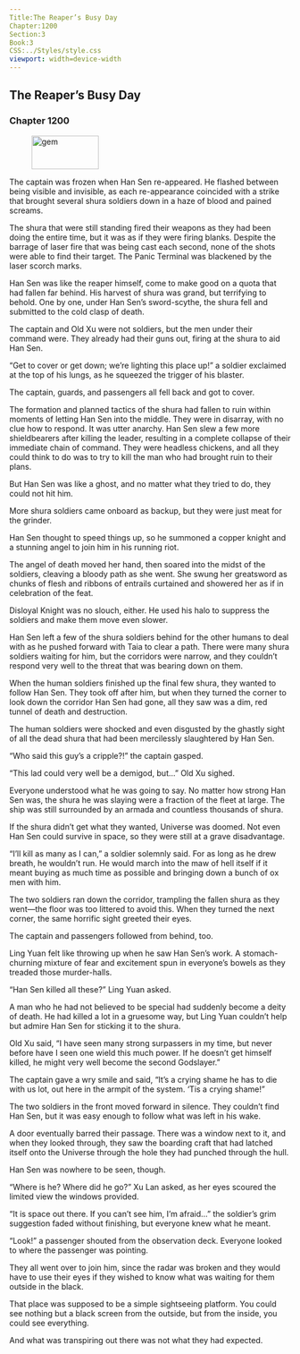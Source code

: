 ```yaml
---
Title:The Reaper’s Busy Day 
Chapter:1200 
Section:3 
Book:3 
CSS:../Styles/style.css 
viewport: width=device-width
---
```

  
## The Reaper’s Busy Day
### Chapter 1200
  
<figure>
	<img src="../Images/gem.gif" alt="gem" id="gem" width="120" height="60" />
</figure>
  

  
The captain was frozen when Han Sen re-appeared. He flashed between being visible and invisible, as each re-appearance coincided with a strike that brought several shura soldiers down in a haze of blood and pained screams.

The shura that were still standing fired their weapons as they had been doing the entire time, but it was as if they were firing blanks. Despite the barrage of laser fire that was being cast each second, none of the shots were able to find their target. The Panic Terminal was blackened by the laser scorch marks.

Han Sen was like the reaper himself, come to make good on a quota that had fallen far behind. His harvest of shura was grand, but terrifying to behold. One by one, under Han Sen’s sword-scythe, the shura fell and submitted to the cold clasp of death.

The captain and Old Xu were not soldiers, but the men under their command were. They already had their guns out, firing at the shura to aid Han Sen.

“Get to cover or get down; we’re lighting this place up!” a soldier exclaimed at the top of his lungs, as he squeezed the trigger of his blaster.

The captain, guards, and passengers all fell back and got to cover.

The formation and planned tactics of the shura had fallen to ruin within moments of letting Han Sen into the middle. They were in disarray, with no clue how to respond. It was utter anarchy. Han Sen slew a few more shieldbearers after killing the leader, resulting in a complete collapse of their immediate chain of command. They were headless chickens, and all they could think to do was to try to kill the man who had brought ruin to their plans.

But Han Sen was like a ghost, and no matter what they tried to do, they could not hit him.

More shura soldiers came onboard as backup, but they were just meat for the grinder.

Han Sen thought to speed things up, so he summoned a copper knight and a stunning angel to join him in his running riot.

The angel of death moved her hand, then soared into the midst of the soldiers, cleaving a bloody path as she went. She swung her greatsword as chunks of flesh and ribbons of entrails curtained and showered her as if in celebration of the feat.

Disloyal Knight was no slouch, either. He used his halo to suppress the soldiers and make them move even slower.

Han Sen left a few of the shura soldiers behind for the other humans to deal with as he pushed forward with Taia to clear a path. There were many shura soldiers waiting for him, but the corridors were narrow, and they couldn’t respond very well to the threat that was bearing down on them.

When the human soldiers finished up the final few shura, they wanted to follow Han Sen. They took off after him, but when they turned the corner to look down the corridor Han Sen had gone, all they saw was a dim, red tunnel of death and destruction.

The human soldiers were shocked and even disgusted by the ghastly sight of all the dead shura that had been mercilessly slaughtered by Han Sen.

“Who said this guy’s a cripple?!” the captain gasped.

“This lad could very well be a demigod, but…” Old Xu sighed.

Everyone understood what he was going to say. No matter how strong Han Sen was, the shura he was slaying were a fraction of the fleet at large. The ship was still surrounded by an armada and countless thousands of shura.

If the shura didn’t get what they wanted, Universe was doomed. Not even Han Sen could survive in space, so they were still at a grave disadvantage.

“I’ll kill as many as I can,” a soldier solemnly said. For as long as he drew breath, he wouldn’t run. He would march into the maw of hell itself if it meant buying as much time as possible and bringing down a bunch of ox men with him.

The two soldiers ran down the corridor, trampling the fallen shura as they went—the floor was too littered to avoid this. When they turned the next corner, the same horrific sight greeted their eyes.

The captain and passengers followed from behind, too.

Ling Yuan felt like throwing up when he saw Han Sen’s work. A stomach-churning mixture of fear and excitement spun in everyone’s bowels as they treaded those murder-halls.

“Han Sen killed all these?” Ling Yuan asked.

A man who he had not believed to be special had suddenly become a deity of death. He had killed a lot in a gruesome way, but Ling Yuan couldn’t help but admire Han Sen for sticking it to the shura.

Old Xu said, “I have seen many strong surpassers in my time, but never before have I seen one wield this much power. If he doesn’t get himself killed, he might very well become the second Godslayer.”

The captain gave a wry smile and said, “It’s a crying shame he has to die with us lot, out here in the armpit of the system. ‘Tis a crying shame!”

The two soldiers in the front moved forward in silence. They couldn’t find Han Sen, but it was easy enough to follow what was left in his wake.

A door eventually barred their passage. There was a window next to it, and when they looked through, they saw the boarding craft that had latched itself onto the Universe through the hole they had punched through the hull.

Han Sen was nowhere to be seen, though.

“Where is he? Where did he go?” Xu Lan asked, as her eyes scoured the limited view the windows provided.

“It is space out there. If you can’t see him, I’m afraid…” the soldier’s grim suggestion faded without finishing, but everyone knew what he meant.

“Look!” a passenger shouted from the observation deck. Everyone looked to where the passenger was pointing.

They all went over to join him, since the radar was broken and they would have to use their eyes if they wished to know what was waiting for them outside in the black.

That place was supposed to be a simple sightseeing platform. You could see nothing but a black screen from the outside, but from the inside, you could see everything.

And what was transpiring out there was not what they had expected.